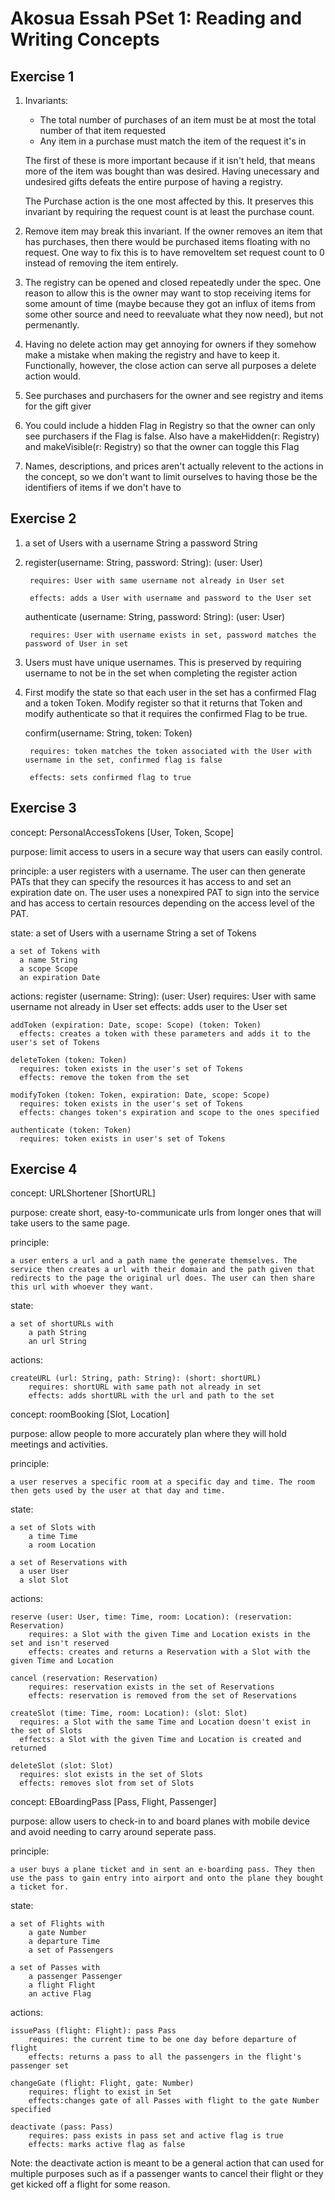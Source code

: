 # Akosua Essah PSet 1: Reading and Writing Concepts
## Exercise 1
1. Invariants:
    - The total number of purchases of an item must be at most the total number of that item requested
    - Any item in a purchase must match the item of the request it's in

    The first of these is more important because if it isn't held, that means more of the item was bought than was desired. Having unecessary and undesired gifts defeats the entire purpose of having a registry.

    The Purchase action is the one most affected by this. It preserves this invariant by requiring the request count is at least the purchase count.

2. Remove item may break this invariant. If the owner removes an item that has purchases, then there would be purchased items floating with no request. One way to fix this is to have removeItem set request count to 0 instead of removing the item entirely.

3. The registry can be opened and closed repeatedly under the spec. One reason to allow this is the owner may want to stop receiving items for some amount of time (maybe because they got an influx of items from some other source and need to reevaluate what they now need), but not permenantly.

4. Having no delete action may get annoying for owners if they somehow make a mistake when making the registry and have to keep it. Functionally, however, the close action can serve all purposes a delete action would.

5. See purchases and purchasers for the owner and see registry and items for the gift giver

6. You could include a hidden Flag in Registry so that the owner can only see purchasers if the Flag is false. Also have a makeHidden(r: Registry) and makeVisible(r: Registry) so that the owner can toggle this Flag

7. Names, descriptions, and prices aren't actually relevent to the actions in the concept, so we don't want to limit ourselves to having those be the identifiers of items if we don't have to

## Exercise 2
1. a set of Users with
    a username String
    a password String

2.
    register(username: String, password: String): (user: User)

        requires: User with same username not already in User set

        effects: adds a User with username and password to the User set

    authenticate (username: String, password: String): (user: User)

        requires: User with username exists in set, password matches the password of User in set

3. Users must have unique usernames. This is preserved by requiring username to not be in the set when completing the register action

4. First modify the state so that each user in the set has a confirmed Flag and a token Token. Modify register so that it returns that Token and modify authenticate so that it requires the confirmed Flag to be true.

    confirm(username: String, token: Token)

        requires: token matches the token associated with the User with username in the set, confirmed flag is false

        effects: sets confirmed flag to true

## Exercise 3
concept: PersonalAccessTokens [User, Token, Scope]

purpose: limit access to users in a secure way that users can easily control.

principle:
    a user registers with a username. The user can then generate PATs that they can specify the resources it has access to and set an expiration date on. The user uses a nonexpired PAT to sign into the service and has access to certain resources depending on the access level of the PAT.

state:
    a set of Users with
        a username String
        a set of Tokens

    a set of Tokens with
      a name String
      a scope Scope
      an expiration Date

actions:
    register (username: String): (user: User)
      requires: User with same username not already in User set
      effects: adds user to the User set

    addToken (expiration: Date, scope: Scope) (token: Token)
      effects: creates a token with these parameters and adds it to the user's set of Tokens

    deleteToken (token: Token)
      requires: token exists in the user's set of Tokens
      effects: remove the token from the set

    modifyToken (token: Token, expiration: Date, scope: Scope)
      requires: token exists in the user's set of Tokens
      effects: changes token's expiration and scope to the ones specified

    authenticate (token: Token)
      requires: token exists in user's set of Tokens

## Exercise 4
concept: URLShortener [ShortURL]

purpose: create short, easy-to-communicate urls from longer ones that will take users to the same page.

principle:

    a user enters a url and a path name the generate themselves. The service then creates a url with their domain and the path given that redirects to the page the original url does. The user can then share this url with whoever they want.

state:

    a set of shortURLs with
        a path String
        an url String

actions:

    createURL (url: String, path: String): (short: shortURL)
        requires: shortURL with same path not already in set
        effects: adds shortURL with the url and path to the set


concept: roomBooking [Slot, Location]

purpose: allow people to more accurately plan where they will hold meetings and activities.

principle:

    a user reserves a specific room at a specific day and time. The room then gets used by the user at that day and time.

state:

    a set of Slots with
        a time Time
        a room Location

    a set of Reservations with
      a user User
      a slot Slot

actions:

    reserve (user: User, time: Time, room: Location): (reservation: Reservation)
        requires: a Slot with the given Time and Location exists in the set and isn't reserved
        effects: creates and returns a Reservation with a Slot with the given Time and Location

    cancel (reservation: Reservation)
        requires: reservation exists in the set of Reservations
        effects: reservation is removed from the set of Reservations

    createSlot (time: Time, room: Location): (slot: Slot)
      requires: a Slot with the same Time and Location doesn't exist in the set of Slots
      effects: a Slot with the given Time and Location is created and returned

    deleteSlot (slot: Slot)
      requires: slot exists in the set of Slots
      effects: removes slot from set of Slots

concept: EBoardingPass [Pass, Flight, Passenger]

purpose: allow users to check-in to and board planes with mobile device and avoid needing to carry around seperate pass.

principle:

    a user buys a plane ticket and in sent an e-boarding pass. They then use the pass to gain entry into airport and onto the plane they bought a ticket for.

state:

    a set of Flights with
        a gate Number
        a departure Time
        a set of Passengers

    a set of Passes with
        a passenger Passenger
        a flight Flight
        an active Flag


actions:

    issuePass (flight: Flight): pass Pass
        requires: the current time to be one day before departure of flight
        effects: returns a pass to all the passengers in the flight's passenger set

    changeGate (flight: Flight, gate: Number)
        requires: flight to exist in Set
        effects:changes gate of all Passes with flight to the gate Number specified

    deactivate (pass: Pass)
        requires: pass exists in pass set and active flag is true
        effects: marks active flag as false


Note: the deactivate action is meant to be a general action that can used for multiple purposes such as if a passenger wants to cancel their flight or they get kicked off a flight for some reason.
